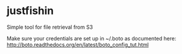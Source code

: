 # justfishin

Simple tool for file retrieval from S3

Make sure your credentials are set up in ~/.boto as documented here:
http://boto.readthedocs.org/en/latest/boto_config_tut.html
